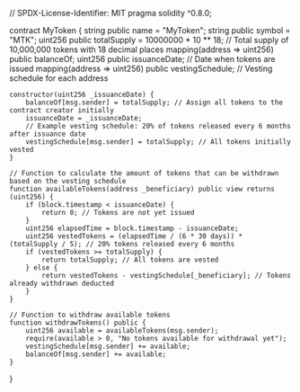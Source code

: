 // SPDX-License-Identifier: MIT
pragma solidity ^0.8.0;

contract MyToken {
    string public name = "MyToken";
    string public symbol = "MTK";
    uint256 public totalSupply = 10000000 * 10 ** 18; // Total supply of 10,000,000 tokens with 18 decimal places
    mapping(address => uint256) public balanceOf;
    uint256 public issuanceDate; // Date when tokens are issued
    mapping(address => uint256) public vestingSchedule; // Vesting schedule for each address

    constructor(uint256 _issuanceDate) {
        balanceOf[msg.sender] = totalSupply; // Assign all tokens to the contract creator initially
        issuanceDate = _issuanceDate;
        // Example vesting schedule: 20% of tokens released every 6 months after issuance date
        vestingSchedule[msg.sender] = totalSupply; // All tokens initially vested
    }

    // Function to calculate the amount of tokens that can be withdrawn based on the vesting schedule
    function availableTokens(address _beneficiary) public view returns (uint256) {
        if (block.timestamp < issuanceDate) {
            return 0; // Tokens are not yet issued
        }
        uint256 elapsedTime = block.timestamp - issuanceDate;
        uint256 vestedTokens = (elapsedTime / (6 * 30 days)) * (totalSupply / 5); // 20% tokens released every 6 months
        if (vestedTokens >= totalSupply) {
            return totalSupply; // All tokens are vested
        } else {
            return vestedTokens - vestingSchedule[_beneficiary]; // Tokens already withdrawn deducted
        }
    }

    // Function to withdraw available tokens
    function withdrawTokens() public {
        uint256 available = availableTokens(msg.sender);
        require(available > 0, "No tokens available for withdrawal yet");
        vestingSchedule[msg.sender] += available;
        balanceOf[msg.sender] += available;
    }
}

